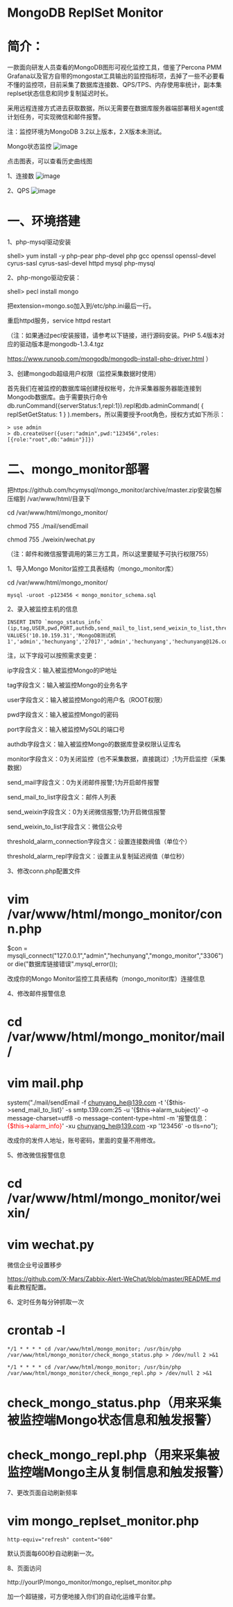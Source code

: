 # MongoDB ReplSet Monitor
# 简介：
一款面向研发人员查看的MongoDB图形可视化监控工具，借鉴了Percona PMM Grafana以及官方自带的mongostat工具输出的监控指标项，去掉了一些不必要看不懂的监控项，目前采集了数据库连接数、QPS/TPS、内存使用率统计，副本集replset状态信息和同步复制延迟时长。

采用远程连接方式进去获取数据，所以无需要在数据库服务器端部署相关agent或计划任务，可实现微信和邮件报警。

注：监控环境为MongoDB 3.2以上版本，2.X版本未测试。

Mongo状态监控 
![image](https://raw.githubusercontent.com/hcymysql/mongo_monitor/master/demo_image/%E9%A6%96%E9%A1%B5.png)

点击图表，可以查看历史曲线图

1、连接数
![image](https://raw.githubusercontent.com/hcymysql/mongo_monitor/master/demo_image/%E8%BF%9E%E6%8E%A5%E6%95%B0.png)

2、QPS
![image](https://raw.githubusercontent.com/hcymysql/mongo_monitor/master/demo_image/QPS.png)

# 一、环境搭建

1、php-mysql驱动安装

shell> yum install -y php-pear php-devel php gcc openssl openssl-devel cyrus-sasl cyrus-sasl-devel httpd mysql php-mysql

2、php-mongo驱动安装：

shell> pecl install mongo

把extension=mongo.so加入到/etc/php.ini最后一行。

重启httpd服务，service httpd restart

（注：如果通过pecl安装报错，请参考以下链接，进行源码安装。PHP 5.4版本对应的驱动版本是mongodb-1.3.4.tgz

https://www.runoob.com/mongodb/mongodb-install-php-driver.html ）


3、创建mongodb超级用户权限（监控采集数据时使用）

首先我们在被监控的数据库端创建授权帐号，允许采集器服务器能连接到Mongodb数据库。由于需要执行命令db.runCommand({serverStatus:1,repl:1}).repl和db.adminCommand( { replSetGetStatus: 1 } ).members，所以需要授予root角色，授权方式如下所示：

    > use admin
    > db.createUser({user:"admin",pwd:"123456",roles:[{role:"root",db:"admin"}]})
    
 
# 二、mongo_monitor部署

把https://github.com/hcymysql/mongo_monitor/archive/master.zip安装包解压缩到 /var/www/html/目录下

cd /var/www/html/mongo_monitor/

chmod 755 ./mail/sendEmail

chmod 755 ./weixin/wechat.py

（注：邮件和微信报警调用的第三方工具，所以这里要赋予可执行权限755）

1、导入Mongo Monitor监控工具表结构（mongo_monitor库）

cd /var/www/html/mongo_monitor/

    mysql -uroot -p123456 < mongo_monitor_schema.sql

2、录入被监控主机的信息

    INSERT INTO `mongo_status_info`
    (ip,tag,USER,pwd,PORT,authdb,send_mail_to_list,send_weixin_to_list,threshold_alarm_connection,threshold_alarm_repl)
    VALUES('10.10.159.31','MongoDB测试机1','admin','hechunyang','27017','admin','hechunyang','hechunyang@126.com',1000,60);

注，以下字段可以按照需求变更：

ip字段含义：输入被监控Mongo的IP地址

tag字段含义：输入被监控Mongo的业务名字

user字段含义：输入被监控Mongo的用户名（ROOT权限）

pwd字段含义：输入被监控Mongo的密码

port字段含义：输入被监控MySQL的端口号

authdb字段含义：输入被监控Mongo的数据库登录权限认证库名

monitor字段含义：0为关闭监控（也不采集数据，直接跳过）;1为开启监控（采集数据）

send_mail字段含义：0为关闭邮件报警;1为开启邮件报警

send_mail_to_list字段含义：邮件人列表

send_weixin字段含义：0为关闭微信报警;1为开启微信报警

send_weixin_to_list字段含义：微信公众号

threshold_alarm_connection字段含义：设置连接数阀值（单位个）

threshold_alarm_repl字段含义：设置主从复制延迟阀值（单位秒）


3、修改conn.php配置文件

# vim /var/www/html/mongo_monitor/conn.php

$con = mysqli_connect("127.0.0.1","admin","hechunyang","mongo_monitor","3306") or die("数据库链接错误".mysql_error());

改成你的Mongo Monitor监控工具表结构（mongo_monitor库）连接信息

4、修改邮件报警信息

# cd /var/www/html/mongo_monitor/mail/

# vim mail.php

system("./mail/sendEmail -f chunyang_he@139.com -t '{$this->send_mail_to_list}' -s 
smtp.139.com:25 -u '{$this->alarm_subject}' -o message-charset=utf8 -o message-content-type=html -m '报警信息：<br><font 
color='#FF0000'>{$this->alarm_info}</font>' -xu chunyang_he@139.com -xp 
'123456' -o tls=no");

改成你的发件人地址，账号密码，里面的变量不用修改。


5、修改微信报警信息

# cd /var/www/html/mongo_monitor/weixin/

# vim wechat.py

微信企业号设置移步

https://github.com/X-Mars/Zabbix-Alert-WeChat/blob/master/README.md 看此教程配置。

6、定时任务每分钟抓取一次

# crontab -l
    */1 * * * * cd /var/www/html/mongo_monitor; /usr/bin/php /var/www/html/mongo_monitor/check_mongo_status.php > /dev/null 2 >&1
    
    */1 * * * * cd /var/www/html/mongo_monitor; /usr/bin/php /var/www/html/mongo_monitor/check_mongo_repl.php > /dev/null 2 >&1
    
# check_mongo_status.php（用来采集被监控端Mongo状态信息和触发报警）

# check_mongo_repl.php（用来采集被监控端Mongo主从复制信息和触发报警）


7、更改页面自动刷新频率

# vim mongo_replset_monitor.php

    http-equiv="refresh" content="600"

默认页面每600秒自动刷新一次。


8、页面访问

http://yourIP/mongo_monitor/mongo_replset_monitor.php

加一个超链接，可方便地接入你们的自动化运维平台里。
    
    
